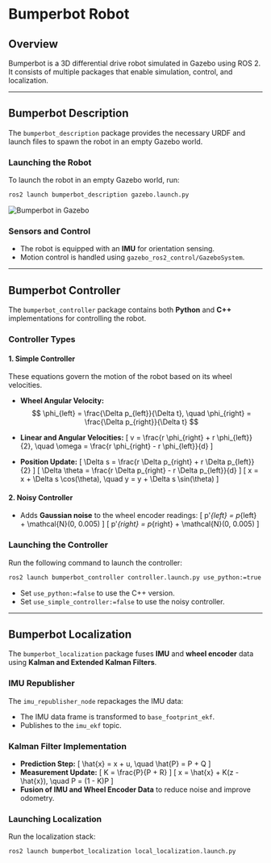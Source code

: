 # Bumperbot Robot

## Overview
Bumperbot is a 3D differential drive robot simulated in Gazebo using ROS 2. It consists of multiple packages that enable simulation, control, and localization.

---

## Bumperbot Description
The `bumperbot_description` package provides the necessary URDF and launch files to spawn the robot in an empty Gazebo world.

### Launching the Robot
To launch the robot in an empty Gazebo world, run:
```bash
ros2 launch bumperbot_description gazebo.launch.py
```

![Bumperbot in Gazebo](path/to/your/image.png)

### Sensors and Control
- The robot is equipped with an **IMU** for orientation sensing.
- Motion control is handled using `gazebo_ros2_control/GazeboSystem`.

---

## Bumperbot Controller
The `bumperbot_controller` package contains both **Python** and **C++** implementations for controlling the robot.

### Controller Types

#### **1. Simple Controller**
These equations govern the motion of the robot based on its wheel velocities.

- **Wheel Angular Velocity:**
$$ \phi_{left} = \frac{\Delta p_{left}}{\Delta t}, \quad \phi_{right} = \frac{\Delta p_{right}}{\Delta t} $$

- **Linear and Angular Velocities:**
  \[
  v = \frac{r \phi_{right} + r \phi_{left}}{2}, \quad \omega = \frac{r \phi_{right} - r \phi_{left}}{d}
  \]

- **Position Update:**
  \[
  \Delta s = \frac{r \Delta p_{right} + r \Delta p_{left}}{2}
  \]
  \[
  \Delta \theta = \frac{r \Delta p_{right} - r \Delta p_{left}}{d}
  \]
  \[
  x = x + \Delta s \cos(\theta), \quad y = y + \Delta s \sin(\theta)
  \]

#### **2. Noisy Controller**
- Adds **Gaussian noise** to the wheel encoder readings:
  \[
  p'_{left} = p_{left} + \mathcal{N}(0, 0.005)
  \]
  \[
  p'_{right} = p_{right} + \mathcal{N}(0, 0.005)
  \]

### Launching the Controller
Run the following command to launch the controller:
```bash
ros2 launch bumperbot_controller controller.launch.py use_python:=true use_simple_controller:=true
```
- Set `use_python:=false` to use the C++ version.
- Set `use_simple_controller:=false` to use the noisy controller.

---

## Bumperbot Localization
The `bumperbot_localization` package fuses **IMU** and **wheel encoder** data using **Kalman and Extended Kalman Filters**.

### IMU Republisher
The `imu_republisher_node` repackages the IMU data:
- The IMU data frame is transformed to `base_footprint_ekf`.
- Publishes to the `imu_ekf` topic.

### Kalman Filter Implementation
- **Prediction Step:**
  \[
  \hat{x} = x + u, \quad \hat{P} = P + Q
  \]
- **Measurement Update:**
  \[
  K = \frac{P}{P + R}
  \]
  \[
  x = \hat{x} + K(z - \hat{x}), \quad P = (1 - K)P
  \]
- **Fusion of IMU and Wheel Encoder Data** to reduce noise and improve odometry.

### Launching Localization
Run the localization stack:
```bash
ros2 launch bumperbot_localization local_localization.launch.py
